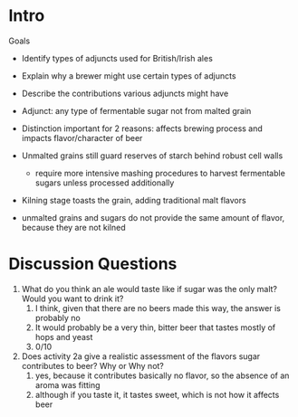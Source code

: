 # Intro

Goals
* Identify types of adjuncts used for British/Irish ales
* Explain why a brewer might use certain types of adjuncts
* Describe the contributions various adjuncts might have

* Adjunct: any type of fermentable sugar not from malted grain
* Distinction important for 2 reasons: affects brewing process and impacts flavor/character of beer
* Unmalted grains still guard reserves of starch behind robust cell walls
	* require more intensive mashing procedures to harvest fermentable sugars unless processed additionally
* Kilning stage toasts the grain, adding traditional malt flavors
* unmalted grains and sugars do not provide the same amount of flavor, because they are not kilned

# Discussion Questions
1. What do you think an ale would taste like if sugar was the only malt? Would you want to drink it?
	1. I think, given that there are no beers made this way, the answer is probably no
	2. It would probably be a very thin, bitter beer that tastes mostly of hops and yeast
	3. 0/10 
2. Does activity 2a give a realistic assessment of the flavors sugar contributes to beer? Why or Why not?
	1. yes, because it contributes basically no flavor, so the absence of an aroma was fitting
	2. although if you taste it, it tastes sweet, which is not how it affects beer